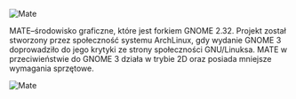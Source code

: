 ![Mate](1_03_4_mate.png)

MATE–środowisko graficzne, które jest forkiem GNOME 2.32. Projekt został stworzony przez społeczność systemu ArchLinux, gdy wydanie GNOME 3 doprowadziło do jego krytyki ze strony społeczności GNU/Linuksa. MATE w przeciwieństwie do GNOME 3 działa w trybie 2D oraz posiada mniejsze wymagania sprzętowe.


![Mate](1_03_4_mate2.png)
